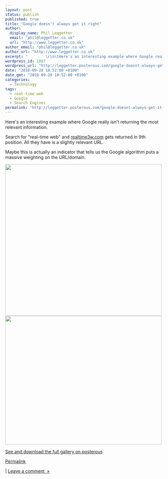 ```yaml
---
layout: post
status: publish
published: true
title: "Google doesn't always get it right"
author:
  display_name: Phil Leggetter
  email: "phil@leggetter.co.uk"
  url: "http://www.leggetter.co.uk"
author_email: "phil@leggetter.co.uk"
author_url: "http://www.leggetter.co.uk"
excerpt: "        \r\n\tHere's an interesting example where Google really isn't returning the most relevant information.\r\n\r\nSearch for \"real-time web\" and realtime3w.com gets returned in 9th position. All they have is a slightly relevant URL.\r\n\r\nMaybe this is actually ..."
wordpress_id: 1897
wordpress_url: "http://leggetter.posterous.com/google-doesnt-always-get-it-right"
date: "2010-09-28 10:52:00 +0100"
date_gmt: "2010-09-28 10:52:00 +0100"
categories:
  - Technology
tags:
  - real-time web
  - Google
  - Search Engines
permalink: "http://leggetter.posterous.com/google-doesnt-always-get-it-right"
---
```


<p><p>Here's an interesting example where Google really isn't returning the most relevant information.</p>
<p />
<div>Search for "real-time web" and <a href="http://realtime3w.com">realtime3w.com</a> gets returned in 9th position. All they have is a slightly relevant URL.</div>
<p />
<div>Maybe this is actually an indicator that tells us the Google algorithm puts a massive weighting on the URL/domain.</div>
<p><a href='http://posterous.com/getfile/files.posterous.com/temp-2010-09-28/afgdjsDtuAdosfwpwcEdidjCnImEjhEEoJshJreAgkJpJhovvDwICpeBJAIv/GoogleFailure.png.scaled1000.png'><img src="http://posterous.com/getfile/files.posterous.com/temp-2010-09-28/afgdjsDtuAdosfwpwcEdidjCnImEjhEEoJshJreAgkJpJhovvDwICpeBJAIv/GoogleFailure.png.scaled500.png" width="500" height="484"/></a><br />
<a href='http://posterous.com/getfile/files.posterous.com/leggetter/pzTtBW9YyNvWYhOPzmDy0uFZmLDEXmb0nNN1bPQxs6cSy5efBzo0FoEN9F5A/RealTime3W.png'><img src="http://posterous.com/getfile/files.posterous.com/leggetter/kLjlLVpjBxaVNhpy2QW54xX5likKTSjHx4AoHIDTaDJheUgPTGDMUkZsVLUM/RealTime3W.png.scaled.500.jpg" width="500" height="411"/></a></p>
<div><a href='http://leggetter.posterous.com/google-doesnt-always-get-it-right'>See and download the full gallery on posterous</a></div></p>
<p><a href="http://leggetter.posterous.com/google-doesnt-always-get-it-right">Permalink</a> </p>
<p>	| <a href="http://leggetter.posterous.com/google-doesnt-always-get-it-right#comment">Leave a comment&nbsp;&nbsp;&raquo;</a></p>
